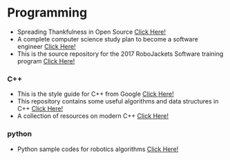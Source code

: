 # Programming

* Spreading Thankfulness in Open Source [Click Here!](https://saythanks.io)
* A complete computer science study plan to become a software engineer [Click Here!](https://github.com/jwasham/coding-interview-university)
* This is the source repository for the 2017 RoboJackets Software training program [Click Here!](https://github.com/RoboJackets/software-training)

### C++

* This is the style guide for C++ from Google [Click Here!](https://google.github.io/styleguide/cppguide.html)
* This repository contains some useful algorithms and data structures in C++ [Click Here!](https://github.com/TheAlgorithms/C-Plus-Plus)
* A collection of resources on modern C++ [Click Here!](http://awesomecpp.com)

### python

* Python sample codes for robotics algorithms [Click Here!](https://github.com/AtsushiSakai/PythonRobotics)



